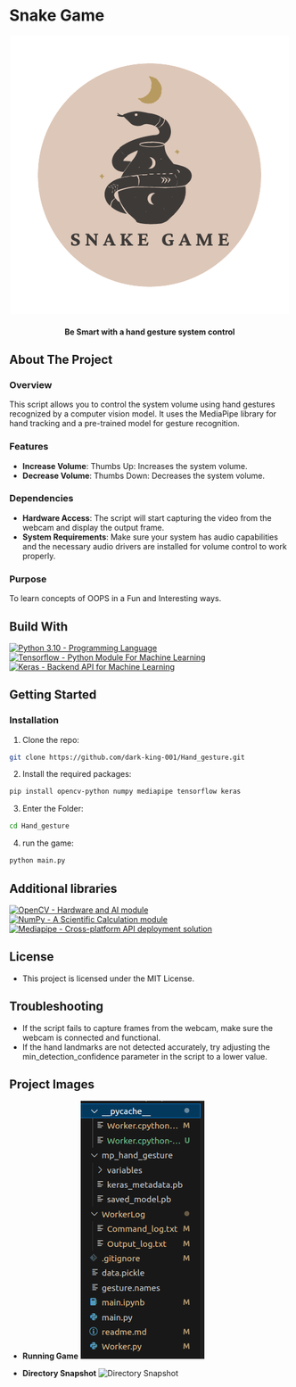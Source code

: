 # Snake Game
<p align="center">
  <img src="https://github.com/dark-king-001/Snake_Game/blob/main/Snapshots/Snake%20Game.png" alt="Snake Game" />
</p>
<p align="center">
  <h4 align="center">Be Smart with a hand gesture system control</h4>
</p>


## About The Project

### Overview

This script allows you to control the system volume using hand gestures recognized by a computer vision model. It uses the MediaPipe library for hand tracking and a pre-trained model for gesture recognition.

### Features


- **Increase Volume**: Thumbs Up: Increases the system volume.
- **Decrease Volume**: Thumbs Down: Decreases the system volume.

### Dependencies

- **Hardware Access**: The script will start capturing the video from the webcam and display the output frame.
- **System Requirements**: Make sure your system has audio capabilities and the necessary audio drivers are installed for volume control to work properly.

### Purpose

To learn concepts of OOPS in a Fun and Interesting ways.

## Build With
[![Python 3.10 - Programming Language](https://img.shields.io/badge/Python%203.10%20-Programming%20Language%20-green?style=flat&logo=Python)](https://www.python.org/)
[![Tensorflow - Python Module For Machine Learning](https://img.shields.io/badge/Tensorflow%20-Python%20Module%20For%20Machine%20Learning%20-green?style=flat&logo=TF)](https://www.tensorflow.org/)
[![Keras - Backend API for Machine Learning](https://img.shields.io/badge/Keras%20-Backend%20API%20for%20Machine%20Learning%20-green?style=flat&logo=Keras)](https://keras.io/)

## Getting Started

### Installation

1. Clone the repo: 
```sh
git clone https://github.com/dark-king-001/Hand_gesture.git
```
2. Install the required packages:
```sh
pip install opencv-python numpy mediapipe tensorflow keras
```
3. Enter the Folder: 
```sh
cd Hand_gesture
```
4. run the game: 
```sh
python main.py
```

## Additional libraries

[![OpenCV - Hardware and AI module](https://img.shields.io/badge/OpenCV%20-Hardware%20and%20AI%20module%20-green?style=flat&logo=OpenCV)](https://opencv.org/)
[![NumPy - A Scientific Calculation module](https://img.shields.io/badge/NumPy%20-A%20Scientific%20Calculation%20module%20-green?style=flat&logo=NumPy)](https://numpy.org/)
[![Mediapipe - Cross-platform API deployment solution](https://img.shields.io/badge/Mediapipe%20-Cross-platform%20API%20deployment%20solution%20-green?style=flat&logo=Mediapipe)](https://pypi.org/project/mediapipe/)

## License
* This project is licensed under the MIT License.

## Troubleshooting
* If the script fails to capture frames from the webcam, make sure the webcam is connected and functional.
* If the hand landmarks are not detected accurately, try adjusting the min_detection_confidence parameter in the script to a lower value.

## Project Images

- **Running Game**
  ![Running Game](https://github.com/dark-king-001/Hand_gesture/blob/main/Snapshots/Directory%20Structure.png)

- **Directory Snapshot**
  ![Directory Snapshot](https://github.com/dark-king-001/Hand_gesture/blob/main/Snapshots/Directory%20Snapshot.png)
  